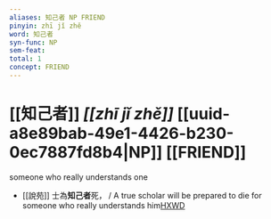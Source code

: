 ```yaml
---
aliases: 知己者 NP FRIEND
pinyin: zhī jǐ zhě
word: 知己者
syn-func: NP
sem-feat: 
total: 1
concept: FRIEND 
---
```

# [[知己者]] *[[zhī jǐ zhě]]*  [[uuid-a8e89bab-49e1-4426-b230-0ec7887fd8b4|NP]] [[FRIEND]]
someone who really understands one
 - [[說苑]] 士為**知己者**死，
                     / A true scholar will be prepared to die for someone who really understands him[HXWD](https://hxwd.org/textview.html?location=CH1a0907_CHANT_006-17a.24)